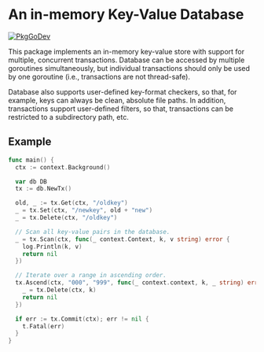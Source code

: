 # An in-memory Key-Value Database

[![PkgGoDev](https://pkg.go.dev/badge/bvkgo/kvmemdb)](https://pkg.go.dev/github.com/bvkgo/kvmemdb)

This package implements an in-memory key-value store with support for multiple,
concurrent transactions. Database can be accessed by multiple goroutines
simultaneously, but individual transactions should only be used by one
goroutine (i.e., transactions are not thread-safe).

Database also supports user-defined key-format checkers, so that, for example,
keys can always be clean, absolute file paths. In addition, transactions
support user-defined filters, so that, transactions can be restricted to a
subdirectory path, etc.

## Example

```go
func main() {
  ctx := context.Background()

  var db DB
  tx := db.NewTx()

  old, _ := tx.Get(ctx, "/oldkey")
  _ = tx.Set(ctx, "/newkey", old + "new")
  _ = tx.Delete(ctx, "/oldkey")

  // Scan all key-value pairs in the database.
  _ = tx.Scan(ctx, func(_ context.Context, k, v string) error {
    log.Println(k, v)
    return nil
  })

  // Iterate over a range in ascending order.
  tx.Ascend(ctx, "000", "999", func(_ context.context, k, _ string) error {
    _ = tx.Delete(ctx, k)
    return nil
  })

  if err := tx.Commit(ctx); err != nil {
    t.Fatal(err)
  }
}
```
